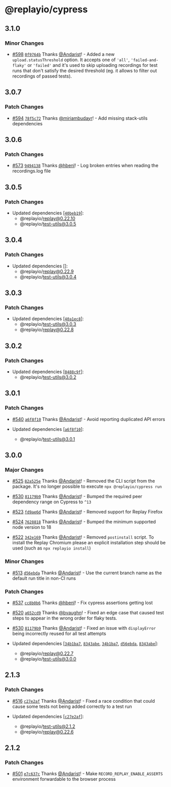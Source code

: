 # @replayio/cypress

## 3.1.0

### Minor Changes

- [#598](https://github.com/replayio/replay-cli/pull/598) [`0f9764b`](https://github.com/replayio/replay-cli/commit/0f9764ba114471a5f39f76dc1dbcb3265ad02940) Thanks [@Andarist](https://github.com/Andarist)! - Added a new `upload.statusThreshold` option. It accepts one of `'all'`, `'failed-and-flaky'` or `'failed'` and it's used to skip uploading recordings for test runs that don't satisfy the desired threshold (eg. it allows to filter out recordings of passed tests).

## 3.0.7

### Patch Changes

- [#594](https://github.com/replayio/replay-cli/pull/594) [`78f5c72`](https://github.com/replayio/replay-cli/commit/78f5c72a62a38772cad90cccf1283b80eea49b61) Thanks [@miriambudayr](https://github.com/miriambudayr)! - Add missing stack-utils dependencies

## 3.0.6

### Patch Changes

- [#573](https://github.com/replayio/replay-cli/pull/573) [`9494138`](https://github.com/replayio/replay-cli/commit/9494138fe6235fd365ce952be384524d30415f21) Thanks [@hbenl](https://github.com/hbenl)! - Log broken entries when reading the recordings.log file

## 3.0.5

### Patch Changes

- Updated dependencies [[`40beb19`](https://github.com/replayio/replay-cli/commit/40beb199c1d1dec640611fec0e04e911e24b5fe3)]:
  - @replayio/replay@0.22.10
  - @replayio/test-utils@3.0.5

## 3.0.4

### Patch Changes

- Updated dependencies []:
  - @replayio/replay@0.22.9
  - @replayio/test-utils@3.0.4

## 3.0.3

### Patch Changes

- Updated dependencies [[`40a1ec8`](https://github.com/replayio/replay-cli/commit/40a1ec8a828b398605c3855746d675bea3090d0c)]:
  - @replayio/test-utils@3.0.3
  - @replayio/replay@0.22.8

## 3.0.2

### Patch Changes

- Updated dependencies [[`0488c9f`](https://github.com/replayio/replay-cli/commit/0488c9f9cbffe33b1a52b1109c7765802a0ed304)]:
  - @replayio/test-utils@3.0.2

## 3.0.1

### Patch Changes

- [#540](https://github.com/replayio/replay-cli/pull/540) [`a6f8f10`](https://github.com/replayio/replay-cli/commit/a6f8f105654b39c5c457dfac91c5169f0ba6cc04) Thanks [@Andarist](https://github.com/Andarist)! - Avoid reporting duplicated API errors

- Updated dependencies [[`a6f8f10`](https://github.com/replayio/replay-cli/commit/a6f8f105654b39c5c457dfac91c5169f0ba6cc04)]:
  - @replayio/test-utils@3.0.1

## 3.0.0

### Major Changes

- [#525](https://github.com/replayio/replay-cli/pull/525) [`82a525e`](https://github.com/replayio/replay-cli/commit/82a525ee8272585ff60cef002032d41e696f6a90) Thanks [@Andarist](https://github.com/Andarist)! - Removed the CLI script from the package. It's no longer possible to execute `npx @replayio/cypress run`

- [#530](https://github.com/replayio/replay-cli/pull/530) [`81179b9`](https://github.com/replayio/replay-cli/commit/81179b9939155243b8bda4c693e047b2a301a7e7) Thanks [@Andarist](https://github.com/Andarist)! - Bumped the required peer dependency range on Cypress to `^13`

- [#523](https://github.com/replayio/replay-cli/pull/523) [`fd9ae6d`](https://github.com/replayio/replay-cli/commit/fd9ae6d25a38b259d34d114225b78f2b77cc6e54) Thanks [@Andarist](https://github.com/Andarist)! - Removed support for Replay Firefox

- [#524](https://github.com/replayio/replay-cli/pull/524) [`7628818`](https://github.com/replayio/replay-cli/commit/762881862b311d74b7e40c403ad3ebe51f10bf0a) Thanks [@Andarist](https://github.com/Andarist)! - Bumped the minimum supported node version to 18

- [#522](https://github.com/replayio/replay-cli/pull/522) [`342e169`](https://github.com/replayio/replay-cli/commit/342e169d519eb6cf9de0601e283b7db3d8d18b25) Thanks [@Andarist](https://github.com/Andarist)! - Removed `postinstall` script. To install the Replay Chromium please an explicit installation step should be used (such as `npx replayio install`)

### Minor Changes

- [#513](https://github.com/replayio/replay-cli/pull/513) [`d56ebda`](https://github.com/replayio/replay-cli/commit/d56ebda0a761ee6cf531a1e86d0fa99f7f192df5) Thanks [@Andarist](https://github.com/Andarist)! - Use the current branch name as the default run title in non-CI runs

### Patch Changes

- [#537](https://github.com/replayio/replay-cli/pull/537) [`cc8b0b6`](https://github.com/replayio/replay-cli/commit/cc8b0b6f95a807944101c514fd4f759222c1ba6b) Thanks [@hbenl](https://github.com/hbenl)! - Fix cypress assertions getting lost

- [#520](https://github.com/replayio/replay-cli/pull/520) [`a652cd9`](https://github.com/replayio/replay-cli/commit/a652cd983e57a0b14fee1fbdc700dac9e8fbbf3a) Thanks [@bvaughn](https://github.com/bvaughn)! - Fixed an edge case that caused test steps to appear in the wrong order for flaky tests.

- [#530](https://github.com/replayio/replay-cli/pull/530) [`81179b9`](https://github.com/replayio/replay-cli/commit/81179b9939155243b8bda4c693e047b2a301a7e7) Thanks [@Andarist](https://github.com/Andarist)! - Fixed an issue with `displayError` being incorrectly reused for all test attempts

- Updated dependencies [[`34b1ba7`](https://github.com/replayio/replay-cli/commit/34b1ba705d5c6918333482707b5232fc8edf6170), [`8343abe`](https://github.com/replayio/replay-cli/commit/8343abe8f74fc67ef4fd374d943b73fdcead5a5c), [`34b1ba7`](https://github.com/replayio/replay-cli/commit/34b1ba705d5c6918333482707b5232fc8edf6170), [`d56ebda`](https://github.com/replayio/replay-cli/commit/d56ebda0a761ee6cf531a1e86d0fa99f7f192df5), [`8343abe`](https://github.com/replayio/replay-cli/commit/8343abe8f74fc67ef4fd374d943b73fdcead5a5c)]:
  - @replayio/replay@0.22.7
  - @replayio/test-utils@3.0.0

## 2.1.3

### Patch Changes

- [#516](https://github.com/replayio/replay-cli/pull/516) [`c27e2af`](https://github.com/replayio/replay-cli/commit/c27e2afa983dab6668c90a7b4704ef42f4836ec7) Thanks [@Andarist](https://github.com/Andarist)! - Fixed a race condition that could cause some tests not being added correctly to a test run

- Updated dependencies [[`c27e2af`](https://github.com/replayio/replay-cli/commit/c27e2afa983dab6668c90a7b4704ef42f4836ec7)]:
  - @replayio/test-utils@2.1.2
  - @replayio/replay@0.22.6

## 2.1.2

### Patch Changes

- [#501](https://github.com/replayio/replay-cli/pull/501) [`e7c637c`](https://github.com/replayio/replay-cli/commit/e7c637ca95fc1ba649fd8cc87fc15059250f8ae1) Thanks [@Andarist](https://github.com/Andarist)! - Make `RECORD_REPLAY_ENABLE_ASSERTS` environment forwardable to the browser process

